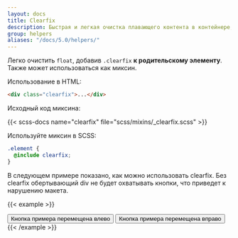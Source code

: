 ```yaml
---
layout: docs
title: Clearfix
description: Быстрая и легкая очистка плавающего контента в контейнере, добавив утилиту clearfix.
group: helpers
aliases: "/docs/5.0/helpers/"
---
```


Легко очистить `float`, добавив `.clearfix` **к родительскому элементу**. Также может использоваться как миксин.

Использование в HTML:

```html
<div class="clearfix">...</div>
```

Исходный код миксина:

{{< scss-docs name="clearfix" file="scss/mixins/_clearfix.scss" >}}

Используйте миксин в SCSS:

```scss
.element {
  @include clearfix;
}
```

В следующем примере показано, как можно использовать clearfix. Без clearfix обертывающий div не будет охватывать кнопки, что приведет к нарушению макета.

{{< example >}}
<div class="bg-info clearfix">
  <button type="button" class="btn btn-secondary float-left">Кнопка примера перемещена влево</button>
  <button type="button" class="btn btn-secondary float-right">Кнопка примера перемещена вправо</button>
</div>
{{< /example >}}
